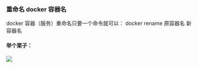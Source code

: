 ### 重命名 docker 容器名
docker 容器（服务）重命名只要一个命令就可以：
docker rename 原容器名  新容器名
#### 举个栗子：
![](assets/003/20180808-e1a9be61.png)  
